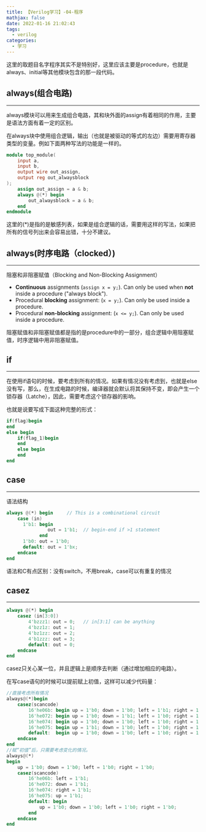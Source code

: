 ```yaml
---
title: 【Verilog学习】-04-程序
mathjax: false
date: 2022-01-16 21:02:43
tags:
  - verilog
categories:
  - 学习
---
```


这里的取题目名字程序其实不是特别好，这里应该主要是procedure，也就是always、initial等其他模块包含的那一段代码。

## always(组合电路)

---

always模块可以用来生成组合电路，其和块外面的assign有着相同的作用，主要是语法方面有着一定的区别。

在always块中使用组合逻辑，输出（也就是被驱动的等式的左边）需要用寄存器类型的变量。例如下面两种写法的功能是一样的。

<!--more-->

```verilog
module top_module(
    input a, 
    input b,
    output wire out_assign,
    output reg out_alwaysblock
);
	assign out_assign = a & b;
    always @(*) begin
        out_alwaysblock = a & b;
    end
endmodule
```

这里的(*)是指的是敏感列表，如果是组合逻辑的话，需要用这样的写法，如果把所有的信号列出来会容易出错，十分不建议。

## always(时序电路（clocked）)

---

阻塞和非阻塞赋值（Blocking and Non-Blocking Assignment）

- **Continuous** assignments (`assign x = y;`). Can only be used when **not** inside a procedure ("always block").
- Procedural **blocking** assignment: (`x = y;`). Can only be used inside a procedure.
- Procedural **non-blocking** assignment: (`x <= y;`). Can only be used inside a procedure.

阻塞赋值和非阻塞赋值都是指的是procedure中的一部分，组合逻辑中用阻塞赋值，时序逻辑中用非阻塞赋值。

## if

---

在使用if语句的时候，要考虑到所有的情况。如果有情况没有考虑到，也就是else没有写，那么，在生成电路的时候，编译器就会默认将其保持不变，即会产生一个锁存器（Latche），因此，需要考虑这个锁存器的影响。

也就是说要写成下面这种完整的形式：

```verilog
if(flag)begin
end
else begin
    if(flag_1)begin
    end
    else begin
    end
end
```

## case

---

语法结构

```verilog
always @(*) begin     // This is a combinational circuit
    case (in)
      1'b1: begin 
               out = 1'b1;  // begin-end if >1 statement
            end
      1'b0: out = 1'b0;
      default: out = 1'bx;
    endcase
end
```

语法和C有点区别：没有switch，不用break，case可以有重复的情况

## casez

---

```verilog
always @(*) begin
    casez (in[3:0])
        4'bzzz1: out = 0;   // in[3:1] can be anything
        4'bzz1z: out = 1;
        4'bz1zz: out = 2;
        4'b1zzz: out = 3;
        default: out = 0;
    endcase
end
```

casez只关心某一位，并且逻辑上是顺序去判断（通过增加相应的电路）。

在写case语句的时候可以提前赋上初值，这样可以减少代码量：

```verilog
//直接考虑所有情况
always@(*)begin
    casez(scancode)
        16'he06b: begin up = 1'b0; down = 1'b0; left = 1'b1; right = 1'b0; end
        16'he072: begin up = 1'b0; down = 1'b1; left = 1'b0; right = 1'b0; end
        16'he074: begin up = 1'b0; down = 1'b0; left = 1'b0; right = 1'b1; end
        16'he075: begin up = 1'b1; down = 1'b0; left = 1'b0; right = 1'b0; end
        default:  begin up = 1'b0; down = 1'b0; left = 1'b0; right = 1'b0; end
    endcase
end
//赋“初值”后，只需要考虑变化的情况。
always@(*)
begin
    up = 1'b0; down = 1'b0; left = 1'b0; right = 1'b0;
    casez(scancode)
        16'he06b: left = 1'b1;
        16'he072: down = 1'b1;
        16'he074: right = 1'b1; 
        16'he075: up = 1'b1;
        default: begin
            up = 1'b0; down = 1'b0; left = 1'b0; right = 1'b0;
        end
    endcase
end
```

